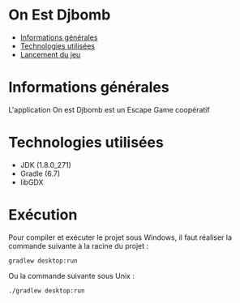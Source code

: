 # On Est Djbomb
* [Informations générales](#informations_générales)
* [Technologies utilisées](#technologies_utilisées)
* [Lancement du jeu](#lancement_du_jeu)

# Informations générales
L'application On est Djbomb est un Escape Game coopératif

# Technologies utilisées
* JDK (1.8.0_271)
* Gradle (6.7)
* libGDX

# Exécution
Pour compiler et exécuter le projet sous Windows, il faut réaliser la commande suivante à la racine du projet :
```
gradlew desktop:run
```
Ou la commande suivante sous Unix :
```
./gradlew desktop:run
```
